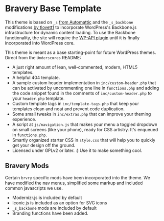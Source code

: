 Bravery Base Template
===

This theme is based on `_s` [from Automattic](http://underscores.me) and the `_s_backbone` modifications [by tlovett1](https://github.com/tlovett1/_s_backbone) to incorporate WordPress's Backbone.js infrastructure for dynamic content loading. To use the Backbone functionality, the site will require the [WP-API plugin](http://wp-api.com) until it is finally incorporated into WordPress core.

This theme is meant as a base starting-point for future WordPress themes. Direct from the `Underscores` README:

* A just right amount of lean, well-commented, modern, HTML5 templates.
* A helpful 404 template.
* A sample custom header implementation in `inc/custom-header.php` that can be activated by uncommenting one line in `functions.php` and adding the code snippet found in the comments of `inc/custom-header.php` to your `header.php` template.
* Custom template tags in `inc/template-tags.php` that keep your templates clean and neat and prevent code duplication.
* Some small tweaks in `inc/extras.php` that can improve your theming experience.
* A script at `js/navigation.js` that makes your menu a toggled dropdown on small screens (like your phone), ready for CSS artistry. It's enqueued in `functions.php`.
* Smartly organized starter CSS in `style.css` that will help you to quickly get your design off the ground.
* Licensed under GPLv2 or later. :) Use it to make something cool.

Bravery Mods
---------------

Certain `brvry` specific mods have been incorporated into the theme. We have modified the nav menus, simplified some markup and included common javascripts we use.

* Modernizr.js is included by default
* Iconic.js is included as an option for SVG icons
* `_s_backbone` mods are included by default
* Branding functions have been added.

